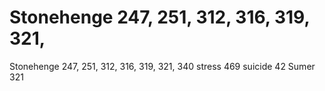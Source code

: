 # Stonehenge 247, 251, 312, 316, 319, 321,

Stonehenge 247, 251, 312, 316, 319, 321,
340
stress 469
suicide 42
Sumer 321